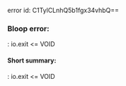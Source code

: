 error id: C1TylCLnhQ5b1fgx34vhbQ==
### Bloop error:

: io.exit <= VOID
#### Short summary: 

: io.exit <= VOID